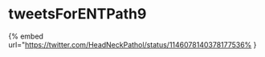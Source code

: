 # tweetsForENTPath9

{% embed url="https://twitter.com/HeadNeckPathol/status/1146078140378177536% }

